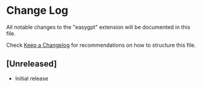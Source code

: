 # Change Log

All notable changes to the "easygpt" extension will be documented in this file.

Check [Keep a Changelog](http://keepachangelog.com/) for recommendations on how to structure this file.

## [Unreleased]

- Initial release